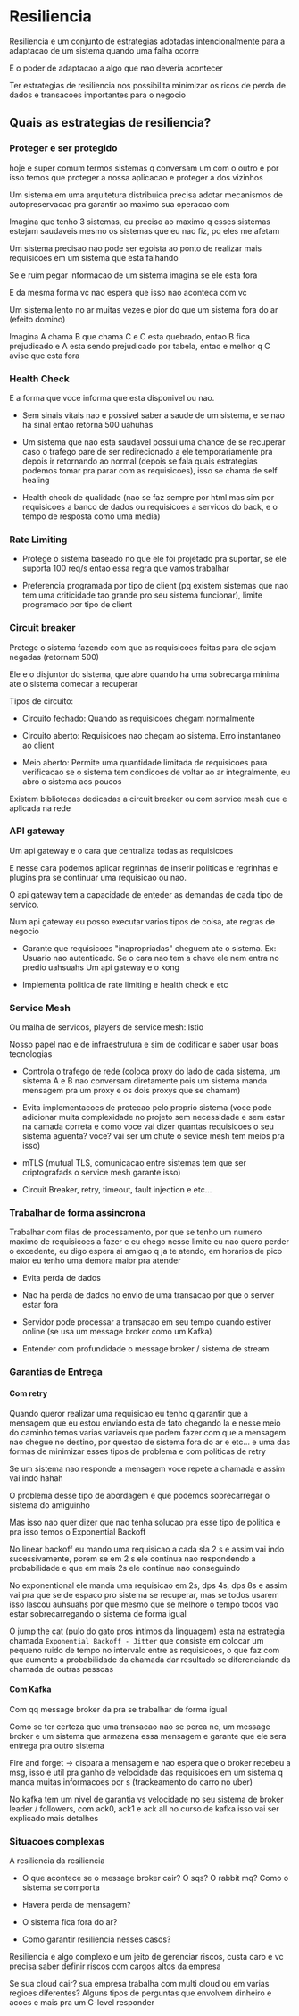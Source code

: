 # Resiliencia

Resiliencia e um conjunto de estrategias adotadas intencionalmente para a adaptacao de um sistema quando uma falha ocorre

E o poder de adaptacao a algo que nao deveria acontecer

Ter estrategias de resiliencia nos possibilita minimizar os ricos de perda de dados e transacoes importantes para o negocio

## Quais as estrategias de resiliencia?

### Proteger e ser protegido 

hoje e super comum termos sistemas q conversam um com o outro e por isso temos que proteger a nossa aplicacao e proteger a dos vizinhos

Um sistema em uma arquitetura distribuida precisa adotar mecanismos de autopreservacao pra garantir ao maximo sua operacao com 

Imagina que tenho 3 sistemas, eu preciso ao maximo q esses sistemas estejam saudaveis mesmo os sistemas que eu nao fiz, pq eles me afetam

Um sistema precisao nao pode ser egoista ao ponto de realizar mais requisicoes em um sistema que esta falhando

Se e ruim pegar informacao de um sistema imagina se ele esta fora

E da mesma forma vc nao espera que isso nao aconteca com vc

Um sistema lento no ar muitas vezes e pior do que um sistema fora do ar (efeito domino)

Imagina A chama B que chama C e C esta quebrado, entao B fica prejudicado e A esta sendo prejudicado por tabela, entao e melhor q C avise que esta fora

### Health Check

E a forma que voce informa que esta disponivel ou nao.

- Sem sinais vitais nao e possivel saber a saude de um sistema, e se nao ha sinal entao retorna 500 uahuhas

- Um sistema que nao esta saudavel possui uma chance de se recuperar caso o trafego pare de ser redirecionado a ele temporariamente pra depois ir retornando ao normal (depois se fala quais estrategias podemos tomar pra parar com as requisicoes), isso se chama de self healing

- Health check de qualidade (nao se faz sempre por html mas sim por requisicoes a banco de dados ou requisicoes a servicos do back, e o tempo de resposta como uma media)

### Rate Limiting

- Protege o sistema baseado no que ele foi projetado pra suportar, se ele suporta 100 req/s entao essa regra que vamos trabalhar

- Preferencia programada por tipo de client (pq existem sistemas que nao tem uma criticidade tao grande pro seu sistema funcionar), limite programado por tipo de client

### Circuit breaker

Protege o sistema fazendo com que as requisicoes feitas para ele sejam negadas (retornam 500)

Ele e o disjuntor do sistema, que abre quando ha uma sobrecarga minima ate o sistema comecar a recuperar

Tipos de circuito:

- Circuito fechado: Quando as requisicoes chegam normalmente

- Circuito aberto: Requisicoes nao chegam ao sistema. Erro instantaneo ao client

- Meio aberto: Permite uma quantidade limitada de requisicoes para verificacao se o sistema tem condicoes de voltar ao ar integralmente, eu abro o sistema aos poucos

Existem bibliotecas dedicadas a circuit breaker ou com service mesh que e aplicada na rede

### API gateway

Um api gateway e o cara que centraliza todas as requisicoes

E nesse cara podemos aplicar regrinhas de inserir politicas e regrinhas e plugins pra se continuar uma requisicao ou nao.

O api gateway tem a capacidade de enteder as demandas de cada tipo de servico.

Num api gateway eu posso executar varios tipos de coisa, ate regras de negocio

- Garante que requisicoes "inapropriadas" cheguem ate o sistema. Ex: Usuario nao autenticado. Se o cara nao tem a chave ele nem entra no predio uahsuahs Um api gateway e o kong

- Implementa politica de rate limiting e health check e etc

### Service Mesh

Ou malha de servicos, players de service mesh: Istio

Nosso papel nao e de infraestrutura e sim de codificar e saber usar boas tecnologias

- Controla o trafego de rede (coloca proxy do lado de cada sistema, um sistema A e B nao conversam diretamente pois um sistema manda mensagem pra um proxy e os dois proxys que se chamam)

- Evita implementacoes de protecao pelo proprio sistema (voce pode adicionar muita complexidade no projeto sem necessidade e sem estar na camada correta e como voce vai dizer quantas requisicoes o seu sistema aguenta? voce? vai ser um chute o sevice mesh tem meios pra isso)

- mTLS (mutual TLS, comunicacao entre sistemas tem que ser criptografads o service mesh garante isso)

- Circuit Breaker, retry, timeout, fault injection e etc...

### Trabalhar de forma assincrona

Trabalhar com filas de processamento, por que se tenho um numero maximo de requisicoes a fazer e eu chego nesse limite eu nao quero perder o excedente, eu digo espera ai amigao q ja te atendo, em horarios de pico maior eu tenho uma demora maior pra atender

- Evita perda de dados

- Nao ha perda de dados no envio de uma transacao por que o server estar fora

- Servidor pode processar a transacao em seu tempo quando estiver online (se usa um message broker como um Kafka)

- Entender com profundidade o message broker / sistema de stream

### Garantias de Entrega

#### Com retry

Quando queror realizar uma requisicao eu tenho q garantir que a mensagem que eu estou enviando esta de fato chegando la e nesse meio do caminho temos varias variaveis que podem fazer com que a mensagem nao chegue no destino, por questao de sistema fora do ar e etc... e uma das formas de minimizar esses tipos de problema e com politicas de retry

Se um sistema nao responde a mensagem voce repete a chamada e assim vai indo hahah

O problema desse tipo de abordagem e que podemos sobrecarregar o sistema do amiguinho

Mas isso nao quer dizer que nao tenha solucao pra esse tipo de politica e pra isso temos o Exponential Backoff

No linear backoff eu mando uma requisicao a cada sla 2 s e assim vai indo sucessivamente, porem se em 2 s ele continua nao respondendo a probabilidade e que em mais 2s ele continue nao conseguindo

No exponentional ele manda uma requisicao em 2s, dps 4s, dps 8s e assim vai pra que se de espaco pro sistema se recuperar, mas se todos usarem isso lascou auhsuahs por que mesmo que se melhore o tempo todos vao estar sobrecarregando o sistema de forma igual

O jump the cat (pulo do gato pros intimos da linguagem) esta na estrategia chamada `Exponential Backoff - Jitter` que consiste em colocar um pequeno ruido de tempo no intervalo entre as requisicoes, o que faz com que aumente a probabilidade da chamada dar resultado se diferenciando da chamada de outras pessoas

#### Com Kafka

Com qq message broker da pra se trabalhar de forma igual 

Como se ter certeza que uma transacao nao se perca ne, um message broker e um sistema que armazena essa mensagem e garante que ele sera entrega pra outro sistema

Fire and forget -> dispara a mensagem e nao espera que o broker recebeu a msg, isso e util pra ganho de velocidade das requisicoes em um sistema q manda muitas informacoes por s (trackeamento do carro no uber)

No kafka tem um nivel de garantia vs velocidade no seu sistema de broker leader / followers, com ack0, ack1 e ack all no curso de kafka isso vai ser explicado mais detalhes

### Situacoes complexas

A resiliencia da resiliencia

- O que acontece se o message broker cair? O sqs? O rabbit mq? Como o sistema se comporta

- Havera perda de mensagem?

- O sistema fica fora do ar?

- Como garantir resiliencia nesses casos?

Resiliencia e algo complexo e um jeito de gerenciar riscos, custa caro e vc precisa saber definir riscos com cargos altos da empresa

Se sua cloud cair? sua empresa trabalha com multi cloud ou em varias regioes diferentes? Alguns tipos de perguntas que envolvem dinheiro e acoes e mais pra um C-level responder

